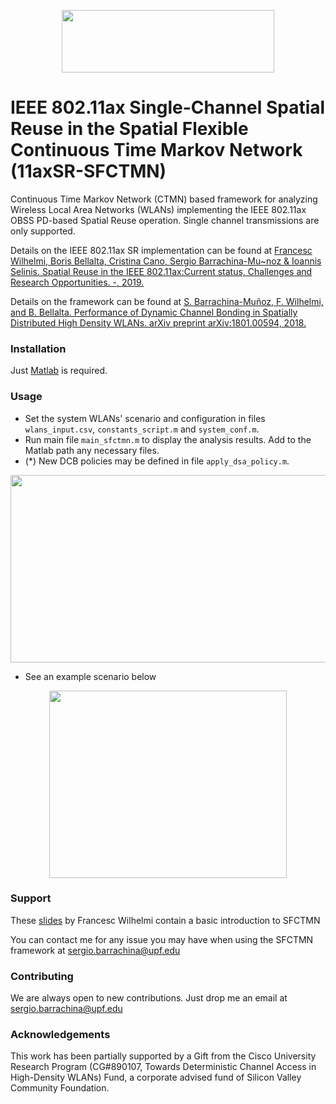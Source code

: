 <p align="center">
  <img src="https://github.com/sergiobarra/SFCTMN/blob/master/sfctmn_logo.png" width="340" height="100">
</p>

# IEEE 802.11ax Single-Channel Spatial Reuse in the Spatial Flexible Continuous Time Markov Network (11axSR-SFCTMN)

Continuous Time Markov Network (CTMN) based framework for analyzing Wireless Local Area Networks (WLANs) implementing the IEEE 802.11ax OBSS PD-based Spatial Reuse operation. Single channel transmissions are only supported.

Details on the IEEE 802.11ax SR implementation can be found at [Francesc Wilhelmi, Boris Bellalta, Cristina Cano, Sergio Barrachina-Mu\~noz \& Ioannis Selinis. Spatial Reuse in the IEEE 802.11ax:Current status, Challenges and Research Opportunities. -, 2019.](https://arxiv.org/)

Details on the framework can be found at [S. Barrachina-Muñoz, F. Wilhelmi, and B. Bellalta. Performance of Dynamic Channel Bonding in Spatially Distributed High Density WLANs. arXiv preprint arXiv:1801.00594, 2018.](https://arxiv.org/pdf/1801.00594.pdf)

### Installation

Just [Matlab](https://www.mathworks.com/) is required.

### Usage
 
 * Set the system WLANs' scenario and configuration in files ```wlans_input.csv```, ```constants_script.m``` and ```system_conf.m```. 
 * Run main file ```main_sfctmn.m``` to display the analysis results. Add to the Matlab path any necessary files.
 * (*) New DCB policies may be defined in file ```apply_dsa_policy.m```.
 
 <p align="center">
<img src="https://github.com/sergiobarra/SFCTMN/blob/master/documentation/General%20flowchart.png" width="700" height="300">
</p>

 * See an example scenario below
 <p align="center">
<img src="https://github.com/sergiobarra/SFCTMN/blob/master/documentation/sfctmn_ctmn_example.png" width="380" height="300">
</p>

### Support

These [slides](https://github.com/sergiobarra/SFCTMN/blob/master/documentation/sfctmn_introductory_presentation.pdf) by Francesc Wilhelmi contain a basic introduction to SFCTMN

You can contact me for any issue you may have when using the SFCTMN framework at sergio.barrachina@upf.edu

### Contributing

We are always open to new contributions. Just drop me an email at sergio.barrachina@upf.edu

### Acknowledgements

This work has been partially supported by a Gift from the Cisco University Research Program (CG\#890107, Towards Deterministic Channel Access in High-Density WLANs) Fund, a corporate advised fund of Silicon Valley Community Foundation.

